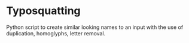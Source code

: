 # Typosquatting
Python script to create similar looking names to an input with the use of duplication, homoglyphs, letter removal.
